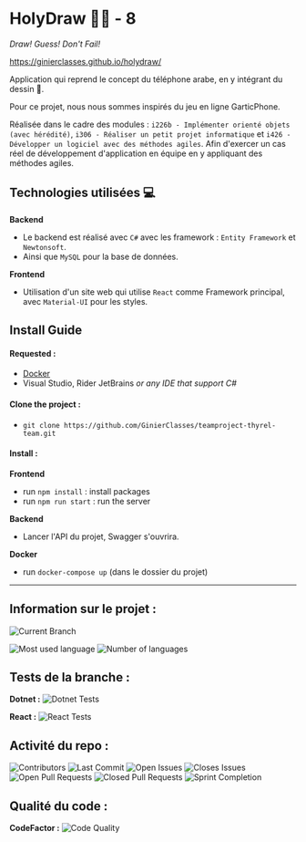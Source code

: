 # HolyDraw 👨‍🎨 - 8

*Draw! Guess! Don't Fail!*

https://ginierclasses.github.io/holydraw/

Application qui reprend le concept du téléphone arabe, en y intégrant du dessin 🎨.

Pour ce projet, nous nous sommes inspirés du jeu en ligne GarticPhone.

Réalisée dans le cadre des modules : `i226b - Implémenter orienté objets (avec hérédité)`, `i306 - Réaliser un petit projet informatique` et `i426 - Développer un logiciel avec des méthodes agiles`. Afin d'exercer un cas réel de développement d'application en équipe en y appliquant des méthodes agiles.

## Technologies utilisées 💻

**Backend**
 * Le backend est réalisé avec `C#` avec les framework : `Entity Framework` et `Newtonsoft`.
 * Ainsi que `MySQL` pour la base de données.

**Frontend**
 * Utilisation d'un site web qui utilise `React` comme Framework principal, avec `Material-UI` pour les styles.

## Install Guide
#### Requested :
* [Docker](https://github.com/GinierClasses/teamproject-thyrel-team/wiki/Docker-Tutorial)
* Visual Studio, Rider JetBrains *or any IDE that support C#*

#### Clone the project :
* `git clone https://github.com/GinierClasses/teamproject-thyrel-team.git`

#### Install :

**Frontend**
* run `npm install` : install packages
* run `npm run start` : run the server

**Backend**
* Lancer l'API du projet, Swagger s'ouvrira.

**Docker**
* run `docker-compose up` (dans le dossier du projet)

---

## Information sur le projet :

![Current Branch](https://img.shields.io/badge/branch-sprint--8-blue?style=for-the-badge)

![Most used language](https://img.shields.io/github/languages/top/GinierClasses/teamproject-thyrel-team?style=for-the-badge) 
![Number of languages](https://img.shields.io/github/languages/count/GinierClasses/teamproject-thyrel-team?style=for-the-badge)

## Tests de la branche :

**Dotnet :** ![Dotnet Tests](https://img.shields.io/github/workflow/status/GinierClasses/teamproject-thyrel-team/Dotnet%20test%20validation/master?style=for-the-badge)

**React :** ![React Tests](https://img.shields.io/github/workflow/status/GinierClasses/teamproject-thyrel-team/React%20test%20validation/master?style=for-the-badge)

## Activité du repo :

![Contributors](https://img.shields.io/github/contributors/GinierClasses/teamproject-thyrel-team?style=for-the-badge)
![Last Commit](https://img.shields.io/github/last-commit/GinierClasses/teamproject-thyrel-team?style=for-the-badge)
![Open Issues](https://img.shields.io/github/issues-raw/GinierClasses/teamproject-thyrel-team?style=for-the-badge)
![Closes Issues](https://img.shields.io/github/issues-closed-raw/GinierClasses/teamproject-thyrel-team?style=for-the-badge)
![Open Pull Requests](https://img.shields.io/github/issues-pr-raw/GinierClasses/teamproject-thyrel-team?style=for-the-badge)
![Closed Pull Requests](https://img.shields.io/github/issues-pr-closed/GinierClasses/teamproject-thyrel-team?style=for-the-badge)
![Sprint Completion](https://img.shields.io/github/milestones/progress-percent/GinierClasses/teamproject-thyrel-team/8?style=for-the-badge)

## Qualité du code :

**CodeFactor :** ![Code Quality](https://img.shields.io/codefactor/grade/github/ginierclasses/teamproject-thyrel-team?style=for-the-badge)
